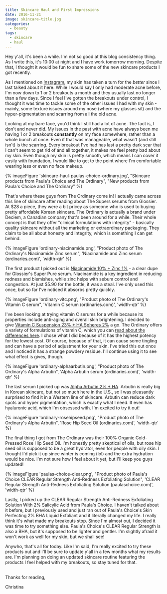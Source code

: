 ```yaml
---
title: Skincare Haul and First Impressions
date: 2016-11-21
image: skincare-title.jpg
categories:
  - beauty
tags:
  - skincare
  - haul
---
```


Hey y'all, it's been a while. I'm not so good at this blog consistency thing. As I write this, it's 10:00 at night and I have work tomorrow morning. Despite that, I thought it would be fun to share some of the new skincare products I got recently.<!-- excerpt -->

As I mentioned on [Instagram](http://instagram.com/_christinadan), my skin has taken a turn for the _better_ since I last talked about it here. While I would say I only had moderate acne before, I'm now down to 1 or 2 breakouts a month and they usually last no longer than a few days. Since I feel I've gotten the breakouts under control, I thought it was time to tackle some of the other issues I had with my skin - mainly, some texture issues around my nose (where my glasses sit) and the hyper-pigmentation and scarring from all the old acne.

Looking at my bare face, you'd think I still had a lot of acne. The fact is, I don't and never did. My issues in the past with acne have always been me having 1 or 2 breakouts **constantly** on my face somewhere, rather than a whole bunch at once. Even if that was manageable, what wasn't (and still isn't) is the scarring. Every breakout I've had has last a pretty dark scar that I can't seem to get rid of and all together, it makes me feel pretty bad about my skin. Even though my skin is pretty smooth, which means I can cover it easily with foundation, I would like to get to the point where I'm comfortable wearing less or even no face makeup.

{% imageFigure 'skincare-haul-paulas-choice-ordinary.jpg', "Skincare products from Paula's Choice and The Ordinary", "New products from Paula's Choice and The Ordinary" %}

That's where these guys from The Ordinary come in! I actually came across this line of skincare after reading about The Supers serums from Glossier. At $28 a piece, they were a bit pricey as someone who is used to buying pretty affordable Korean skincare. The Ordinary is actually a brand under Deciem, a Canadian company that's been around for a while. Their whole concept is that they offer "clinical formulations with integrity" - basically quality skincare without all the marketing or extraordinary packaging. They claim to be all about honesty and integrity, which is something I can get behind.

{% imageFigure 'ordinary-niacinamide.png', "Product photo of The Ordinary's Niacinamide Zinc serum", 'Niacinamide and Zinc serum (ordinaries.com)', 'width-qtr' %}

The first product I picked out is [Niacinamide 10% + Zinc 1%](http://ordinaries.com/product/rdn-niacinamide-10pct-zinc-1pct-30ml) - a clear dupe for Glossier's Super Pure serum. Niacinamide is a key ingredient in reducing redness and blemishes, while zinc helps with sebum control and congestion. At just $5.90 for the bottle, it was a steal. I've only used this once, but so far I've noticed it absorbs pretty quickly.

{% imageFigure 'ordinary-vitc.png', "Product photo of The Ordinary's Vitamin C serum", 'Vitamin C serum (ordinaries.com)', 'width-qtr' %}

I've been looking at trying vitamin C serums for a while because its properties include anti-aging and overall skin brightening. I decided to give [Vitamin C Suspension 23% + HA Spheres 2%](http://ordinaries.com/product/rdn-vitamin-c-suspension-23pct-ha-spheres-2pct-30ml) a go. The Ordinary offers a variety of formulations of vitamin C, which you can [read about the differences here](http://ordinaries.com/vitcguide). I chose what I did because of it has the highest potency for the lowest cost. Of course, because of that, it can cause some tingling and can have a period of adjustment for your skin. I've tried this out once and I noticed it has a strange powdery residue. I'll continue using it to see what effect is gives, though.

{% imageFigure 'ordinary-alphaarbutin.png', "Product photo of The Ordinary's Alpha Arbutin", 'Alpha Arbutin serum (ordinaries.com)', 'width-qtr' %}

The last serum I picked up was [Alpha Arbutin 2% + HA](http://ordinaries.com/product/rdn-alpha-arbutin-2pct-ha-30ml). Arbutin is really big in Korean skincare, but not so much here in the U.S., so I was pleasantly surprised to find it in a Western line of skincare. Arbutin can reduce dark spots and hyper pigmentation, which is exactly what I need. It even has hyaluronic acid, which I'm obsessed with. I'm excited to try it out!

{% imageFigure 'ordinary-rosehipseed.png', "Product photo of The Ordinary's Alpha Arbutin", 'Rose Hip Seed Oil (ordinaries.com)', 'width-qtr' %}

The final thing I got from The Ordinary was their 100% Organic Cold-Pressed Rose Hip Seed Oil. I'm honestly pretty skeptical of oils, but rose hip seed oil is supposed to be a great hydrator, even for people with oily skin. I thought I'd pick it up since winter is coming (lol) and the extra hydration would be nice. I'm not sure how I feel about it yet, but I'll keep you guys updated!

{% imageFigure 'paulas-choice-clear.png', "Product photo of Paula's Choice CLEAR Regular Strength Anti-Redness Exfoliating Solution", 'CLEAR Regular Strength Anti-Redness Exfoliating Solution (paulaschoice.com)', 'width-qtr' %}

Lastly, I picked up the CLEAR Regular Strength Anti-Redness Exfoliating Solution With 2% Salicylic Acid from Paula's Choice. I haven't talked about it before, but I previously used and just ran out of Paula's Choice's Skin Perfecting 2% BHA Liquid Exfoliant and it literally changed my life. I really think it's what made my breakouts stop. Since I'm almost out, I decided it was time to try something else. Paula's Choice's CLEAR Regular Strength is also a BHA, but it's supposed to be lighter and gentler. I'm slightly afraid it won't work as well for my skin, but we shall see!

Anywho, that's all for today. Like I'm said, I'm really excited to try these products out and I'll be sure to update y'all in a few months what my results are. I'm planning on doing an updated skincare routine featuring the products I feel helped with my breakouts, so stay tuned for that.

\
Thanks for reading,

Christina
